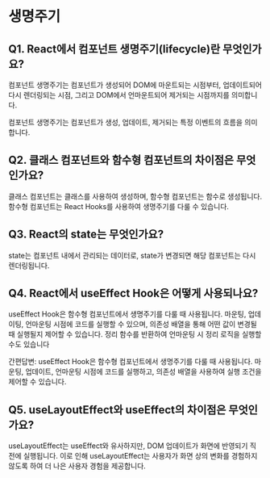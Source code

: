 # 생명주기

## Q1. React에서 컴포넌트 생명주기(lifecycle)란 무엇인가요?

컴포넌트 생명주기는 컴포넌트가 생성되어 DOM에 마운트되는 시점부터, 업데이트되어 다시 렌더링되는 시점, 그리고 DOM에서 언마운트되어 제거되는 시점까지를 의미합니다.

컴포넌트 생명주기는 컴포넌트가 생성, 업데이트, 제거되는 특정 이벤트의 흐름을 의미합니다.

## Q2. 클래스 컴포넌트와 함수형 컴포넌트의 차이점은 무엇인가요?

클래스 컴포넌트는 클래스를 사용하여 생성하며, 함수형 컴포넌트는 함수로 생성됩니다. 함수형 컴포넌트는 React Hooks를 사용하여 생명주기를 다룰 수 있습니다.

## Q3. React의 state는 무엇인가요?

state는 컴포넌트 내에서 관리되는 데이터로, state가 변경되면 해당 컴포넌트는 다시 렌더링됩니다.

## Q4. React에서 useEffect Hook은 어떻게 사용되나요?

useEffect Hook은 함수형 컴포넌트에서 생명주기를 다룰 때 사용됩니다. 마운팅, 업데이팅, 언마운팅 시점에 코드를 실행할 수 있으며, 의존성 배열을 통해 어떤 값이 변경될 때 실행될지 제어할 수 있습니다. 정리 함수를 반환하여 언마운팅 시 정리 로직을 실행할 수도 있습니다

간편답변: useEffect Hook은 함수형 컴포넌트에서 생명주기를 다룰 때 사용됩니다. 마운팅, 업데이트, 언마운팅 시점에 코드를 실행하고, 의존성 배열을 사용하여 실행 조건을 제어할 수 있습니다.

## Q5. useLayoutEffect와 useEffect의 차이점은 무엇인가요?

useLayoutEffect는 useEffect와 유사하지만, DOM 업데이트가 화면에 반영되기 직전에 실행됩니다. 이로 인해 useLayoutEffect는 사용자가 화면 상의 변화를 경험하지 않도록 하여 더 나은 사용자 경험을 제공합니다.
